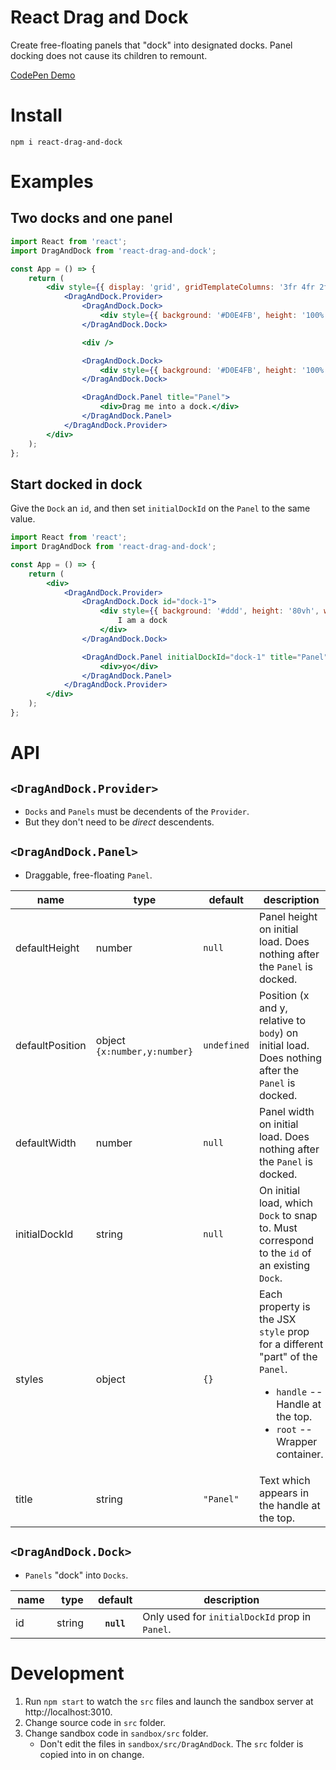 # React Drag and Dock

Create free-floating panels that "dock" into designated docks. Panel docking does not cause its children to remount.

[CodePen Demo](https://codepen.io/goodoldneon/pen/WPraLE)

# Install

`npm i react-drag-and-dock`

# Examples

## Two docks and one panel

```jsx
import React from 'react';
import DragAndDock from 'react-drag-and-dock';

const App = () => {
    return (
        <div style={{ display: 'grid', gridTemplateColumns: '3fr 4fr 2fr', height: '80vh' }}>
            <DragAndDock.Provider>
                <DragAndDock.Dock>
                    <div style={{ background: '#D0E4FB', height: '100%' }}>I am a dock</div>
                </DragAndDock.Dock>

                <div />

                <DragAndDock.Dock>
                    <div style={{ background: '#D0E4FB', height: '100%' }}>I am a dock</div>
                </DragAndDock.Dock>

                <DragAndDock.Panel title="Panel">
                    <div>Drag me into a dock.</div>
                </DragAndDock.Panel>
            </DragAndDock.Provider>
        </div>
    );
};
```

## Start docked in dock

Give the `Dock` an `id`, and then set `initialDockId` on the `Panel` to the same value.

```jsx
import React from 'react';
import DragAndDock from 'react-drag-and-dock';

const App = () => {
    return (
        <div>
            <DragAndDock.Provider>
                <DragAndDock.Dock id="dock-1">
                    <div style={{ background: '#ddd', height: '80vh', width: '50vw' }}>
                        I am a dock
                    </div>
                </DragAndDock.Dock>

                <DragAndDock.Panel initialDockId="dock-1" title="Panel">
                    <div>yo</div>
                </DragAndDock.Panel>
            </DragAndDock.Provider>
        </div>
    );
};
```

# API

## `<DragAndDock.Provider>`

-   `Docks` and `Panels` must be decendents of the `Provider`.
-   But they don't need to be _direct_ descendents.

## `<DragAndDock.Panel>`

-   Draggable, free-floating `Panel`.

<table class="table table-bordered table-striped">
    <thead>
    <tr>
        <th style="width: 50px;">name</th>
        <th>type</th>
        <th>default</th>
        <th>description</th>
    </tr>
    </thead>
    <tbody>
      <tr>
          <td>defaultHeight</td>
          <td>number</td>
          <td><code>null</code></td>
          <td>Panel height on initial load. Does nothing after the <code>Panel</code> is docked.</td>
      </tr>
      <tr>
          <td>defaultPosition</td>
          <td>
            object
            <br />
            <code>{x:number,y:number}</code>
          </td>
          <td><code>undefined</code></td>
          <td>Position (x and y, relative to <code>body</code>) on initial load. Does nothing after the <code>Panel</code> is docked.</td>
      </tr>
      <tr>
          <td>defaultWidth</td>
          <td>number</td>
          <td><code>null</code></td>
          <td>Panel width on initial load. Does nothing after the <code>Panel</code> is docked.</td>
      </tr>
      <tr>
          <td>initialDockId</td>
          <td>string</td>
          <td><code>null</code></td>
          <td>On initial load, which <code>Dock</code> to snap to. Must correspond to the <code>id</code> of an existing <code>Dock</code>.</td>
      </tr>
      <tr>
        <td>styles</td>
        <td>object</td>
        <td><code>{}</code></td>
        <td>
            Each property is the JSX <code>style</code> prop for a different "part" of the <code>Panel</code>.
            <ul>
                <li><code>handle</code> -- Handle at the top.
                <li><code>root</code> -- Wrapper container.
            </ul>
        </td>
      </tr>
      <tr>
          <td>title</td>
          <td>string</td>
          <td><code>"Panel"</code></td>
          <td>Text which appears in the handle at the top.</td>
      </tr>
    </tbody>
</table>

## `<DragAndDock.Dock>`

-   `Panels` "dock" into `Docks`.

<table class="table table-bordered table-striped">
    <thead>
    <tr>
        <th style="width: 50px;">name</th>
        <th style="width: 50px;">type</th>
        <th>default</th>
        <th>description</th>
    </tr>
    </thead>
    <tbody>
      <tr>
          <td>id</td>
          <td>string</td>
          <th><code>null</code></th>
          <td>Only used for <code>initialDockId</code> prop in <code>Panel</code>.</td>
      </tr>
    </tbody>
</table>

# Development

1. Run `npm start` to watch the `src` files and launch the sandbox server at http://localhost:3010.
2. Change source code in `src` folder.
3. Change sandbox code in `sandbox/src` folder.
    - Don't edit the files in `sandbox/src/DragAndDock`. The `src` folder is copied into in on change.
